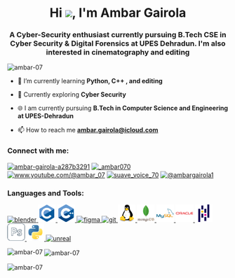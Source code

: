 <h1 align="center">Hi <img src="https://media.tenor.com/SNL9_xhZl9oAAAAi/waving-hand-joypixels.gif" width="30px">, I'm Ambar Gairola</h1>

<h3 align="center">A Cyber-Security enthusiast currently pursuing B.Tech CSE in Cyber Security & Digital Forensics at UPES Dehradun. I'm also interested in cinematography and editing</h3>

<p align="left"> 
  <img src="https://komarev.com/ghpvc/?username=ambar-07&label=Profile%20views&color=0e75b6&style=flat" alt="ambar-07" /> 
</p>

- 🌱 I’m currently learning **Python, C++ , and editing**

- 📘 Currently exploring **Cyber Security**

- 🌐 I am currently pursuing **B.Tech in Computer Science and Engineering at UPES-Dehradun**

- 📫 How to reach me **ambar.gairola@icloud.com**

<h3 align="left">Connect with me:</h3>
<p align="left">
<a href="https://linkedin.com/in/ambar-gairola-a287b3291" target="blank"><img align="center" src="https://raw.githubusercontent.com/rahuldkjain/github-profile-readme-generator/master/src/images/icons/Social/linked-in-alt.svg" alt="ambar-gairola-a287b3291" height="30" width="40" /></a>
<a href="https://instagram.com/_ambar070" target="blank"><img align="center" src="https://raw.githubusercontent.com/rahuldkjain/github-profile-readme-generator/master/src/images/icons/Social/instagram.svg" alt="_ambar070" height="30" width="40" /></a>
<a href="https://www.youtube.com/@Ambar_07" target="blank"><img align="center" src="https://raw.githubusercontent.com/rahuldkjain/github-profile-readme-generator/master/src/images/icons/Social/youtube.svg" alt="www.youtube.com/@ambar_07" height="30" width="40" /></a>
<a href="https://www.codechef.com/users/suave_voice_70" target="blank"><img align="center" src="https://cdn.jsdelivr.net/npm/simple-icons@3.1.0/icons/codechef.svg" alt="suave_voice_70" height="30" width="40" /></a>
<a href="https://www.hackerrank.com/@ambargairola1" target="blank"><img align="center" src="https://raw.githubusercontent.com/rahuldkjain/github-profile-readme-generator/master/src/images/icons/Social/hackerrank.svg" alt="@ambargairola1" height="30" width="40" /></a>
</p>

<h3 align="left">Languages and Tools:</h3>
<p align="left"> 
  <a href="https://www.blender.org/" target="_blank" rel="noreferrer"> 
    <img src="https://download.blender.org/branding/community/blender_community_badge_white.svg" alt="blender" width="40" height="40"/> 
  </a> 
  <a href="https://www.cprogramming.com/" target="_blank" rel="noreferrer"> 
    <img src="https://raw.githubusercontent.com/devicons/devicon/master/icons/c/c-original.svg" alt="c" width="40" height="40"/> 
  </a> 
  <a href="https://www.w3schools.com/cpp/" target="_blank" rel="noreferrer"> 
    <img src="https://raw.githubusercontent.com/devicons/devicon/master/icons/cplusplus/cplusplus-original.svg" alt="cplusplus" width="40" height="40"/> 
  </a> 
  <a href="https://www.figma.com/" target="_blank" rel="noreferrer"> 
    <img src="https://www.vectorlogo.zone/logos/figma/figma-icon.svg" alt="figma" width="40" height="40"/> 
  </a> 
  <a href="https://git-scm.com/" target="_blank" rel="noreferrer"> 
    <img src="https://www.vectorlogo.zone/logos/git-scm/git-scm-icon.svg" alt="git" width="40" height="40"/> 
  </a> 
  <a href="https://www.linux.org/" target="_blank" rel="noreferrer"> 
    <img src="https://raw.githubusercontent.com/devicons/devicon/master/icons/linux/linux-original.svg" alt="linux" width="40" height="40"/> 
  </a> 
  <a href="https://www.mongodb.com/" target="_blank" rel="noreferrer"> 
    <img src="https://raw.githubusercontent.com/devicons/devicon/master/icons/mongodb/mongodb-original-wordmark.svg" alt="mongodb" width="40" height="40"/> 
  </a> 
  <a href="https://www.mysql.com/" target="_blank" rel="noreferrer"> 
    <img src="https://raw.githubusercontent.com/devicons/devicon/master/icons/mysql/mysql-original-wordmark.svg" alt="mysql" width="40" height="40"/> 
  </a> 
  <a href="https://www.oracle.com/" target="_blank" rel="noreferrer"> 
    <img src="https://raw.githubusercontent.com/devicons/devicon/master/icons/oracle/oracle-original.svg" alt="oracle" width="40" height="40"/> 
  </a> 
  <a href="https://pandas.pydata.org/" target="_blank" rel="noreferrer"> 
    <img src="https://raw.githubusercontent.com/devicons/devicon/2ae2a900d2f041da66e950e4d48052658d850630/icons/pandas/pandas-original.svg" alt="pandas" width="40" height="40"/> 
  </a> 
  <a href="https://www.photoshop.com/en" target="_blank" rel="noreferrer"> 
    <img src="https://raw.githubusercontent.com/devicons/devicon/master/icons/photoshop/photoshop-line.svg" alt="photoshop" width="40" height="40"/> 
  </a> 
  <a href="https://www.python.org" target="_blank" rel="noreferrer"> 
    <img src="https://raw.githubusercontent.com/devicons/devicon/master/icons/python/python-original.svg" alt="python" width="40" height="40"/> 
  </a> 
  <a href="https://unrealengine.com/" target="_blank" rel="noreferrer"> 
    <img src="https://raw.githubusercontent.com/kenangundogan/fontisto/036b7eca71aab1bef8e6a0518f7329f13ed62f6b/icons/svg/brand/unreal-engine.svg" alt="unreal" width="40" height="40"/> 
  </a> 
</p>

<!-- Updated GitHub Widgets in Dark Theme -->
<p><img align="left" src="https://github-readme-stats.vercel.app/api/top-langs?username=ambar-07&show_icons=true&locale=en&layout=compact&theme=github_dark" alt="ambar-07" /></p>

<p>&nbsp;<img align="center" src="https://github-readme-stats.vercel.app/api?username=ambar-07&show_icons=true&locale=en&theme=github_dark" alt="ambar-07" /></p>

<p><img align="center" src="https://github-readme-streak-stats.herokuapp.com/?user=ambar-07&theme=dark" alt="ambar-07" /></p>
